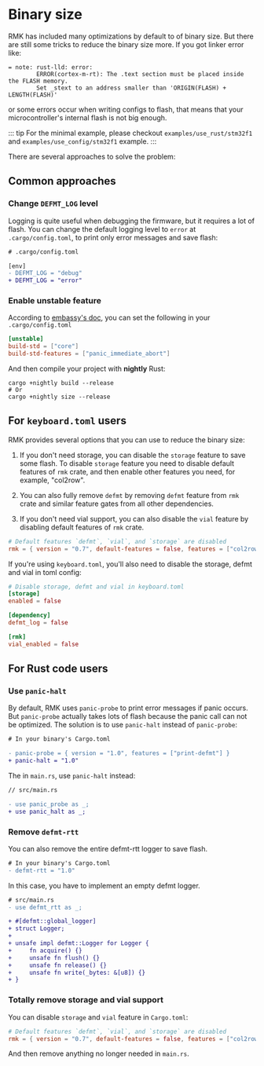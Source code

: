 # Binary size

RMK has included many optimizations by default to of binary size. But there are still some tricks to reduce the binary size more. If you got linker error like:

```
= note: rust-lld: error:
        ERROR(cortex-m-rt): The .text section must be placed inside the FLASH memory.
        Set _stext to an address smaller than 'ORIGIN(FLASH) + LENGTH(FLASH)'
```

or some errors occur when writing configs to flash, that means that your microcontroller's internal flash is not big enough.

::: tip
For the minimal example, please checkout `examples/use_rust/stm32f1` and `examples/use_config/stm32f1` example.
:::

There are several approaches to solve the problem:

## Common approaches

### Change `DEFMT_LOG` level

Logging is quite useful when debugging the firmware, but it requires a lot of flash. You can change the default logging level to `error` at `.cargo/config.toml`, to print only error messages and save flash:

```diff
# .cargo/config.toml

[env]
- DEFMT_LOG = "debug"
+ DEFMT_LOG = "error"
```

### Enable unstable feature

According to [embassy's doc](https://embassy.dev/book/#_my_binary_is_still_big_filled_with_stdfmt_stuff), you can set the following in your `.cargo/config.toml`

```toml
[unstable]
build-std = ["core"]
build-std-features = ["panic_immediate_abort"]
```

And then compile your project with **nightly** Rust:

```
cargo +nightly build --release
# Or
cargo +nightly size --release
```

## For `keyboard.toml` users

RMK provides several options that you can use to reduce the binary size:

1. If you don't need storage, you can disable the `storage` feature to save some flash. To disable `storage` feature you need to disable default features of `rmk` crate, and then enable other features you need, for example, "col2row".

2. You can also fully remove `defmt` by removing `defmt` feature from `rmk` crate and similar feature gates from all other dependencies.

3. If you don't need vial support, you can also disable the `vial` feature by disabling default features of `rmk` crate.

```toml
# Default features `defmt`, `vial`, and `storage` are disabled
rmk = { version = "0.7", default-features = false, features = ["col2row"] }
```

If you're using `keyboard.toml`, you'll also need to disable the storage, defmt and vial in toml config:

```toml
# Disable storage, defmt and vial in keyboard.toml
[storage]
enabled = false

[dependency]
defmt_log = false

[rmk]
vial_enabled = false
```

## For Rust code users

### Use `panic-halt`

By default, RMK uses `panic-probe` to print error messages if panic occurs. But `panic-probe` actually takes lots of flash because the panic call can not be optimized. The solution is to use `panic-halt` instead of `panic-probe`:

```diff
# In your binary's Cargo.toml

- panic-probe = { version = "1.0", features = ["print-defmt"] }
+ panic-halt = "1.0"
```

The in `main.rs`, use `panic-halt` instead:

```diff
// src/main.rs

- use panic_probe as _;
+ use panic_halt as _;

```

### Remove `defmt-rtt`

You can also remove the entire defmt-rtt logger to save flash.

```diff
# In your binary's Cargo.toml
- defmt-rtt = "1.0"
```

In this case, you have to implement an empty defmt logger.

```diff
# src/main.rs
- use defmt_rtt as _;

+ #[defmt::global_logger]
+ struct Logger;
+
+ unsafe impl defmt::Logger for Logger {
+     fn acquire() {}
+     unsafe fn flush() {}
+     unsafe fn release() {}
+     unsafe fn write(_bytes: &[u8]) {}
+ }

```

### Totally remove storage and vial support

You can disable `storage` and `vial` feature in `Cargo.toml`:

```toml
# Default features `defmt`, `vial`, and `storage` are disabled
rmk = { version = "0.7", default-features = false, features = ["col2row"] }
```

And then remove anything no longer needed in `main.rs`.
